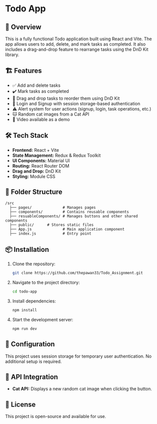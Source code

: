 # Todo App

## 🚀 Overview

This is a fully functional Todo application built using React and Vite. The app allows users to add, delete, and mark tasks as completed. It also includes a drag-and-drop feature to rearrange tasks using the DnD Kit library.

## 🏗️ Features

- ✅ Add and delete tasks
- ✔️ Mark tasks as completed
- 🔄 Drag and drop tasks to reorder them using DnD Kit
- 🔐 Login and Signup with session storage-based authentication
- ⚠️ Alert system for user actions (signup, login, task operations, etc.)
- 🐱 Random cat images from a Cat API
- 🎥 Video available as a demo

## 🛠️ Tech Stack

- **Frontend:** React + Vite
- **State Management:** Redux & Redux Toolkit
- **UI Components:** Material UI
- **Routing:** React Router DOM
- **Drag and Drop:** DnD Kit
- **Styling:** Module CSS

## 📂 Folder Structure

```
/src
  ├── pages/              # Manages pages
  ├── components/         # Contains reusable components
  ├── resuableComponents/ # Manages buttons and other shared components
  ├── public/      # Stores static files
  ├── App.js              # Main application component
  ├── index.js            # Entry point
```

## 📦 Installation

1. Clone the repository:
   ```sh
   git clone https://github.com/thepawan33/Todo_Assignment.git
   ```
2. Navigate to the project directory:
   ```sh
   cd todo-app
   ```
3. Install dependencies:
   ```sh
   npm install
   ```
4. Start the development server:
   ```sh
   npm run dev
   ```

## 🔧 Configuration

This project uses session storage for temporary user authentication. No additional setup is required.

## 📌 API Integration

- **Cat API:** Displays a new random cat image when clicking the button.

## 📜 License

This project is open-source and available for use.
